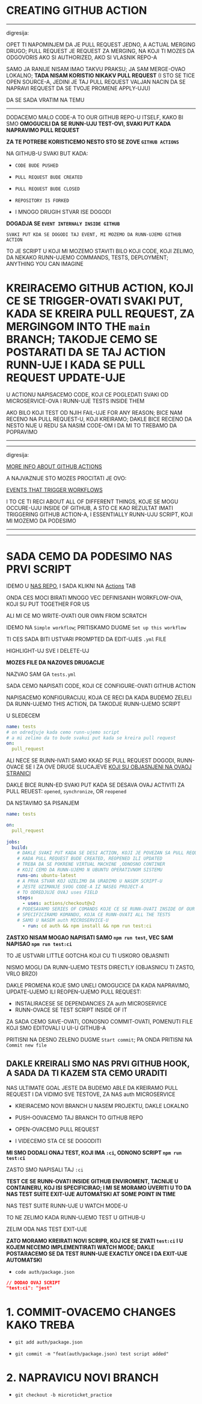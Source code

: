 # CREATING GITHUB ACTION

***

digresija:

OPET TI NAPOMINJEM DA JE PULL REQUEST JEDNO, A ACTUAL MERGING DRUGO; PULL REQUEST JE REQUEST ZA MERGING, NA KOJI TI MOZES DA ODGOVORIS AKO SI AUTHORIZED, AKO SI VLASNIK REPO-A

SAMO JA RANIJE NISAM IMAO TAKVU PRAKSU; JA SAM MERGE-OVAO LOKALNO; **TADA NISAM KORISTIO NIKAKV PULL REQUEST** (I STO SE TICE OPEN SOURCE-A, JEDINI JE TAJ PULL REQUEST VALJAN NACIN DA SE NAPRAVI REQUEST DA SE TVOJE PROMENE APPLY-UJU)

DA SE SADA VRATIM NA TEMU

***

DODACEMO MALO CODE-A TO OUR GITHUB REPO-U ITSELF, KAKO BI SMO **OMOGUCILI DA SE RUNN-UJU TEST-OVI, SVAKI PUT KADA NAPRAVIMO PULL REQUEST**

**ZA TE POTREBE KORISTICEMO NESTO STO SE ZOVE `GITHUB ACTIONS`**

NA GITHUB-U SVAKI BUT KADA:

- `CODE BUDE PUSHED`

- `PULL REQUEST BUDE CREATED`

- `PULL REQUEST BUDE CLOSED`

- `REPOSITORY IS FORKED`

- I MNOGO DRUGIH STVAR ISE DOGODI

**DOGADJA SE `EVENT INTERNALY INSIDE GITHUB`**

`SVAKI PUT KDA SE DOGODI TAJ EVENT, MI MOZEMO DA RUNN-UJEMO GITHUB ACTION`

TO JE SCRIPT U KOJI MI MOZEMO STAVITI BILO KOJI CODE, KOJI ZELIMO, DA NEKAKO RUNN-UJEMO COMMANDS, TESTS, DEPLOYMENT; ANYTHING YOU CAN IMAGINE

# KREIRACEMO GITHUB ACTION, KOJI CE SE TRIGGER-OVATI SVAKI PUT, KADA SE KREIRA PULL REQUEST, ZA MERGINGOM INTO THE `main` BRANCH; TAKODJE CEMO SE POSTARATI DA SE TAJ ACTION RUNN-UJE I KADA SE PULL REQUEST UPDATE-UJE

U ACTIONU NAPISACEMO CODE, KOJI CE POGLEDATI SVAKI OD MICROSERVICE-OVA I RUNN-UJE TESTS INSIDE THEM

AKO BILO KOJI TEST OD NJIH FAIL-UJE FOR ANY REASON; BICE NAM RECENO NA PULL REQUEST-U, KOJI KREIRAMO; DAKLE BICE RECENO DA NESTO NIJE U REDU SA NASIM CODE-OM I DA MI TO TREBAMO DA POPRAVIMO

***
***

digresija:

[MORE INFO ABOUT GITHUB ACTIONS](https://docs.github.com/en/actions)

A NAJVAZNIJE STO MOZES PROCITATI JE OVO:

[EVENTS THAT TRIGGER WORKFLOWS](https://docs.github.com/en/actions/reference/events-that-trigger-workflows)

I TO CE TI RECI ABOUT ALL OF DIFFERENT THINGS, KOJE SE MOGU OCCURE-UJU INSIDE OF GITHUB, A STO CE KAO REZULTAT IMATI TRIGGERING GITHUB ACTION-A, I ESSENTIALLY RUNN-UJU SCRIPT, KOJI MI MOZEMO DA PODESIMO

***
***

# SADA CEMO DA PODESIMO NAS PRVI SCRIPT

IDEMO U [NAS REPO](https://github.com/Rade58/microticket), I SADA KLIKNI NA [Actions](https://github.com/Rade58/microticket/actions/new) TAB

ONDA CES MOCI BIRATI MNOGO VEC DEFINISANIH WORKFLOW-OVA, KOJI SU PUT TOGETHER FOR US

ALI MI CE MO WRITE-OVATI OUR OWN FROM SCRATCH

IDEMO NA `Simple workflow`; PRITISKAMO DUGME `Set up this workflow`

TI CES SADA BITI USTVARI PROMPTED DA EDIT-UJES `.yml` FILE

HIGHLIGHT-UJ SVE I DELETE-UJ

**MOZES FILE DA NAZOVES DRUGACIJE**

NAZVAO SAM GA `tests.yml`

SADA CEMO NAPISATI CODE, KOJI CE CONFIGURE-OVATI GITHUB ACTION

NAPISACEMO KONFIGURACIJU, KOJA CE RECI DA KADA BUDEMO ZELELI DA RUNN-UJEMO THIS ACTION, DA TAKODJE RUNN-UJEMO SCRIPT

U SLEDECEM

```yml
name: tests
# on odredjuje kada cemo runn-ujemo script
# a mi zelimo da to bude svakui put kada se kreira pull request
on:
  pull_request
```

ALI NECE SE RUNN-IVATI SAMO KKAD SE PULL REQUEST DOGODI, RUNN-OVACE SE I ZA OVE DRUGE SLUCAJEVE [KOJI SU OBJASNJENI NA OVAOJ STRANICI](https://docs.github.com/en/actions/reference/events-that-trigger-workflows#pull_request)

DAKLE BICE RUNN-ED SVAKI PUT KADA SE DESAVA OVAJ ACTIVITI ZA PULL REUEST: `opened`, `synchronize`, OR `reopened`

DA NSTAVIMO SA PISANJEM

```yml
name: tests

on:
  pull_request
  
jobs:
  build:
    # DAKLE SVAKI PUT KADA SE DESI ACTION, KOJI JE POVEZAN SA PULL REQUEST
    # KADA PULL REQUEST BUDE CREATED, REOPENED ILI UPDATED 
    # TREBA DA SE POKRENE VIRTUAL MACHINE ,ODNOSNO CONTINER
    # KOJI CEMO DA RUNN-UJEMO N UBUNTU OPERATIVNOM SISTEMU
    runs-on: ubuntu-latest
    # A PRVA STVAR KOJ UZELIMO DA URADIMO U NASEM SCRIPT-U
    # JESTE UZIMANJE SVOG CODE-A IZ NASEG PROJECT-A
    # TO ODREDJUJE OVAJ uses FIELD    
    steps:
      - uses: actions/checkout@v2
    # PODESAVAMO SERIES OF COMANDS KOJE CE SE RUNN-OVATI INSIDE OF OUR PROJECT
    # SPECIFICIRAMO KOMANDU, KOJA CE RUNN-OVATI ALL THE TESTS
    # SAMO U NASEM auth MICROSERVICE-U
      - run: cd auth && npm install && npm run test:ci
```

**ZASTXO NISAM MOGAO NAPISATI SAMO `npm run test`, VEC SAM NAPISAO `npm run test:ci`**

TO JE USTVARI LITTLE GOTCHA KOJI CU TI USKORO OBJASNITI

NISMO MOGLI DA RUNN-UJEMO TESTS DIRECTLY (OBJASNICU TI ZASTO, VRLO BRZO)

DAKLE PROMENA KOJE SMO UNELI OMOGUCICE DA KADA NAPRAVIMO, UPDATE-UJEMO ILI REOPEN-UJEMO PULL REQUEST:

- INSTALIRACESE SE DEPENDANCIES ZA auth MICROSERVICE
- RUNN-OVACE SE TEST SCRIPT INSIDE OF IT

ZA SADA CEMO SAVE-OVATI, ODNOSNO COMMIT-OVATI, POMENUTI FILE KOJI SMO EDITOVALI U UI-U GITHUB-A

PRITISNI NA DESNO ZELENO DUGME `Start commit`; PA ONDA PRITISNI NA `Commit new file`

## DAKLE KREIRALI SMO NAS PRVI GITHUB HOOK, A SADA DA TI KAZEM STA CEMO URADITI

NAS ULTIMATE GOAL JESTE DA BUDEMO ABLE DA KREIRAMO PULL REQUEST I DA VIDIMO SVE TESTOVE, ZA NAS auth MICROSERVICE

- KREIRACEMO NOVI BRANCH U NASEM PROJEKTU, DAKLE LOKALNO

- PUSH-OOVACEMO TAJ BRANCH TO GITHUB REPO

- OPEN-OVACEMO PULL REQUEST

- I VIDECEMO STA CE SE DOGODITI

**MI SMO DODALI ONAJ TEST, KOJI IMA `:ci`, ODNONO SCRIPT `npm run test:ci`**

ZASTO SMO NAPISALI TAJ `:ci`

**TEST CE SE RUNN-OVATI INSIDE GITHUB ENVIROMENT, TACNIJE U CONTAINERU, KOJ ISI SPECIFICIRAO; I MI SE MORAMO UVERITI U TO DA NAS TEST SUITE EXIT-UJE AUTOMATSKI AT SOME POINT IN TIME**

NAS TEST SUITE RUNN-UJE U WATCH MODE-U

TO NE ZELIMO KADA RUNN-UJEMO TEST U GITHUB-U

ZELIM ODA NAS TEST EXIT-UJE

**ZATO MORAMO KREIRATI NOVI SCRIPR, KOJ ICE SE ZVATI `test:ci` I U KOJEM NECEMO IMPLEMENTIRATI WATCH MODE; DAKLE POSTARACEMO SE DA TEST RUNN-UJE EXACTLY ONCE I DA EXIT-UJE AUTOMATSKI**

- `code auth/package.json`

```json
// DODAO OVAJ SCRIPT
"test:ci": "jest"
```

# 1. COMMIT-OVACEMO CHANGES KAKO TREBA

- `git add auth/package.json`

- `git commit -m "feat(auth/package.json) test script added"`

# 2. NAPRAVICU NOVI BRANCH

- `git checkout -b microticket_practice`


